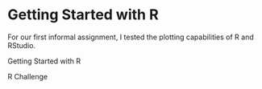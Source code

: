 # Getting Started with R

For our first informal assignment, I tested the plotting capabilities of R and RStudio.

Getting Started with R

R Challenge

